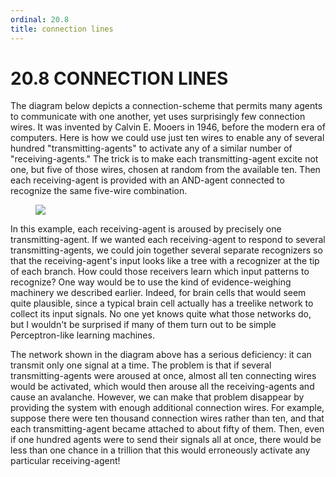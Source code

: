 ```yaml
---
ordinal: 20.8
title: connection lines
---
```


# 20.8 CONNECTION LINES

The diagram below depicts a connection-scheme that permits many agents to communicate with one another, yet uses surprisingly few connection wires. It was invented by Calvin E. Mooers in 1946, before the modern era of computers. Here is how we could use just ten wires to enable any of several hundred "transmitting-agents" to activate any of a similar number of "receiving-agents." The trick is to make each transmitting-agent excite not one, but five of those wires, chosen at random from the available ten. Then each receiving-agent is provided with an AND-agent connected to recognize the same five-wire combination.

<figure><img src="/images/ch20/20-4.png"></img></figure>
In this example, each receiving-agent is aroused by precisely one transmitting-agent. If we wanted each receiving-agent to respond to several transmitting-agents, we could join together several separate recognizers so that the receiving-agent's input looks like a tree with a recognizer at the tip of each branch. How could those receivers learn which input patterns to recognize? One way would be to use the kind of evidence-weighing machinery we described earlier. Indeed, for brain cells that would seem quite plausible, since a typical brain cell actually has a treelike network to collect its input signals. No one yet knows quite what those networks do, but I wouldn't be surprised if many of them turn out to be simple Perceptron-like learning machines.

The network shown in the diagram above has a serious deficiency: it can transmit only one signal at a time. The problem is that if several transmitting-agents were aroused at once, almost all ten connecting wires would be activated, which would then arouse all the receiving-agents and cause an avalanche. However, we can make that problem disappear by providing the system with enough additional connection wires. For example, suppose there were ten thousand connection wires rather than ten, and that each transmitting-agent became attached to about fifty of them. Then, even if one hundred agents were to send their signals all at once, there would be less than one chance in a trillion that this would erroneously activate any particular receiving-agent!
